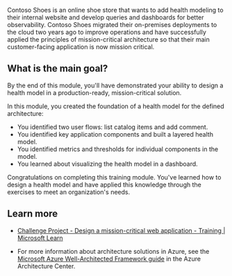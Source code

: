 Contoso Shoes is an online shoe store that wants to add health modeling to their internal website and develop queries and dashboards for better observability. Contoso Shoes migrated their on-premises deployments to the cloud two years ago to improve operations and have successfully applied the principles of mission-critical architecture so that their main customer-facing application is now mission critical.

## What is the main goal?

By the end of this module, you'll have demonstrated your ability to design a health model in a production-ready, mission-critical solution.

In this module, you created the foundation of a health model for the defined architecture:

- You identified two user flows: list catalog items and add comment.
- You identified key application components and built a layered health model.
- You identified metrics and thresholds for individual components in the model.
- You learned about visualizing the health model in a dashboard.

Congratulations on completing this training module. You've learned how to design a health model and have applied this knowledge through the exercises to meet an organization's needs.

## Learn more

- [Challenge Project - Design a mission-critical web application - Training | Microsoft Learn](/training/modules/azure-mission-critical/)

- For more information about architecture solutions in Azure, see the [Microsoft Azure Well-Architected Framework guide](/azure/architecture/framework) in the Azure Architecture Center.
